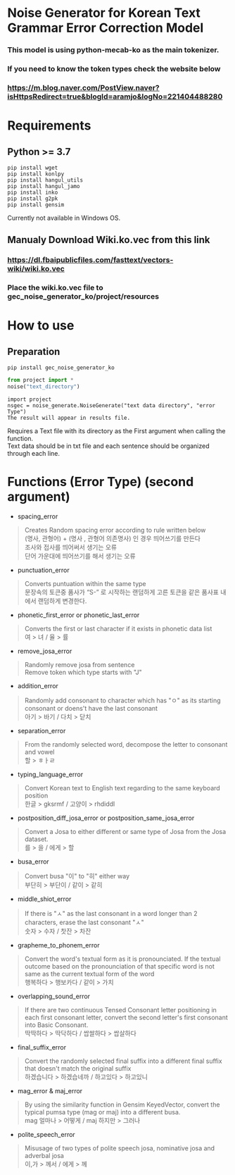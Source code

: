 # Noise Generator for Korean Text Grammar Error Correction Model

### This model is using python-mecab-ko as the main tokenizer.
### If you need to know the token types check the website below
### https://m.blog.naver.com/PostView.naver?isHttpsRedirect=true&blogId=aramjo&logNo=221404488280

# Requirements

## Python >= 3.7 

```consol
pip install wget
pip install konlpy
pip install hangul_utils
pip install hangul_jamo
pip install inko
pip install g2pk
pip install gensim
```
 Currently not available in Windows OS.<br />

## Manualy Download Wiki.ko.vec from this link
### https://dl.fbaipublicfiles.com/fasttext/vectors-wiki/wiki.ko.vec
### Place the wiki.ko.vec file to gec_noise_generator_ko/project/resources 

# How to use
## Preparation
```consol
pip install gec_noise_generator_ko
```
```python
from project import *
noise("text_directory")

```

```
import project
nsgec = noise_generate.NoiseGenerate("text data directory", "error Type")
The result will appear in results file. 
```

Requires a Text file with its directory as the First argument when calling the function.<br />
Text data should be in txt file and each sentence should be organized through each line.<br />

# Functions (Error Type) (second argument)

* spacing_error
> Creates Random spacing error according to rule written below<br />
> (명사, 관형어) + (명사 , 관형어 의존명사) 인 경우 띄어쓰기를 만든다<br />
> 조사와 접사를 띄어써서 생기는 오류<br />
> 단어 가운대에 띄어쓰기를 해서 생기는 오류<br />

* punctuation_error
> Converts puntuation within the same type<br />
> 문장속의 토큰중 품사가 “S-” 로 시작하는 랜덤하게 고른 토큰을 같은 품사표 내에서 랜덤하게 변경한다.<br />

* phonetic_first_error or phonetic_last_error
> Converts the first or last character if it exists in phonetic data list<br />
> 여 > 녀 / 율 > 률<br />

* remove_josa_error
> Randomly remove josa from sentence<br />
> Remove token which type starts with "J"<br />

* addition_error
> Randomly add consonant to character which has "ㅇ" as its starting consonant or doens't have the last consonant<br />
> 아기 > 바기 / 다치 > 닫치<br />

* separation_error
> From the randomly selected word, decompose the letter to consonant and vowel<br />
> 할 > ㅎㅏㄹ<br />

* typing_language_error
> Convert Korean text to English text regarding to the same keyboard position<br />
> 한글 > gksrmf / 고양이 > rhdiddl<br />

* postposition_diff_josa_error or postposition_same_josa_error
> Convert a Josa to either different or same type of Josa from the Josa dataset.<br />
> 를 > 을 / 에게 > 할<br />

* busa_error
> Convert busa "이" to "히" either way<br />
> 부단히 > 부단이 / 같이 > 같히<br />

* middle_shiot_error
> If there is "ㅅ" as the last consonant in a word longer than 2 characters, erase the last consonant "ㅅ"<br />
> 숫자 > 수자 / 찻잔 > 차잔<br />

* grapheme_to_phonem_error
> Convert the word's textual form as it is pronounciated. If the textual outcome based on the pronounciation of that specific word is not same as the current textual form of the word<br />
> 행복하다 > 행보카다 / 같이 > 가치<br />

* overlapping_sound_error
> If there are two continuous Tensed Consonant letter positioning in each first consonant letter, convert the second letter's first consonant into Basic Consonant.<br />
> 딱딱하다 > 딱닥하다 / 쌉쌀하다 > 쌉살하다<br />

* final_suffix_error
> Convert the randomly selected final suffix into a different final suffix that doesn't match the original suffix<br />
> 하겠습니다 > 하겠습네까 / 하고있다 > 하고있니<br />

* mag_error & maj_error
> By using the similarity function in Gensim KeyedVector, convert the typical pumsa type (mag or maj) into a different busa.<br />
> mag 얼마나 > 어떻게 / maj 하지만 > 그러나<br />

* polite_speech_error
> Misusage of two types of polite speech josa, nominative josa and adverbal josa<br />
> 이,가 > 께서 / 에게 > 께
